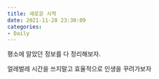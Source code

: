 ```yaml
---
title: 새로운 시작
date: 2021-11-28 23:30:09
categories:
- Daily
---
```


평소에 알았던 정보를 다 정리해보자. 

얼레벌레 시간을 쓰지말고 효율적으로 인생을 꾸려가보자

